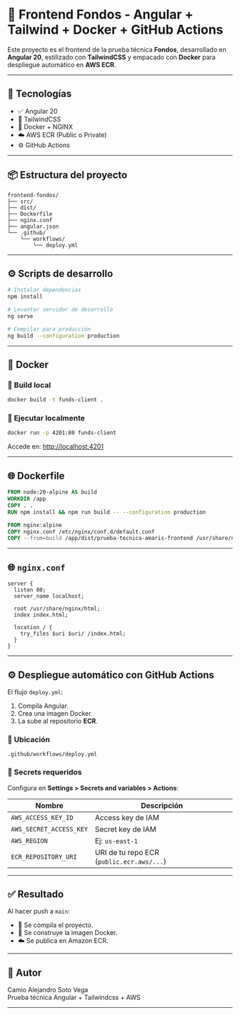 # 💾 Frontend Fondos - Angular + Tailwind + Docker + GitHub Actions

Este proyecto es el frontend de la prueba técnica **Fondos**, desarrollado en **Angular 20**, estilizado con **TailwindCSS** y empacado con **Docker** para despliegue automático en **AWS ECR**.

---

## 🚀 Tecnologías

* ✅ Angular 20
* 🎨 TailwindCSS
* 🐳 Docker + NGINX
* ☁️ AWS ECR (Public o Private)
* ⚙️ GitHub Actions

---

## 📦 Estructura del proyecto

```
frontend-fondos/
├── src/
├── dist/
├── Dockerfile
├── nginx.conf
├── angular.json
└── .github/
    └── workflows/
        └── deploy.yml
```

---

## ⚙️ Scripts de desarrollo

```bash
# Instalar dependencias
npm install

# Levantar servidor de desarrollo
ng serve

# Compilar para producción
ng build --configuration production
```

---

## 🐳 Docker

### 🧱 Build local

```bash
docker build -t funds-client .
```

### 🚀 Ejecutar localmente

```bash
docker run -p 4201:80 funds-client
```

Accede en: [http://localhost:4201](http://localhost:4201)

---

## 🌐 Dockerfile

```Dockerfile
FROM node:20-alpine AS build
WORKDIR /app
COPY . .
RUN npm install && npm run build -- --configuration production

FROM nginx:alpine
COPY nginx.conf /etc/nginx/conf.d/default.conf
COPY --from=build /app/dist/prueba-tecnica-amaris-frontend /usr/share/nginx/html
```

---

## 🌐 `nginx.conf`

```nginx
server {
  listen 80;
  server_name localhost;

  root /usr/share/nginx/html;
  index index.html;

  location / {
    try_files $uri $uri/ /index.html;
  }
}
```

---

## ⚙️ Despliegue automático con GitHub Actions

El flujo `deploy.yml`:

1. Compila Angular.
2. Crea una imagen Docker.
3. La sube al repositorio **ECR**.

### 📁 Ubicación

`.github/workflows/deploy.yml`

### 🔐 Secrets requeridos

Configura en **Settings > Secrets and variables > Actions**:

| Nombre                  | Descripción                               |
| ----------------------- | ----------------------------------------- |
| `AWS_ACCESS_KEY_ID`     | Access key de IAM                         |
| `AWS_SECRET_ACCESS_KEY` | Secret key de IAM                         |
| `AWS_REGION`            | Ej: `us-east-1`                           |
| `ECR_REPOSITORY_URI`    | URI de tu repo ECR (`public.ecr.aws/...`) |

---

## ✅ Resultado

Al hacer push a `main`:

* 🔧 Se compila el proyecto.
* 🐳 Se construye la imagen Docker.
* ☁️ Se publica en Amazon ECR.

---

## 🧑 Autor

Camio Alejandro Soto Vega  
Prueba técnica Angular + Tailwindcss + AWS

---
